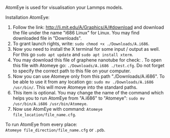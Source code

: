 AtomEye is used for visualisation your Lammps models.<br />

Installation AtomEye:<br />
1) Follow the link: http://li.mit.edu/A/Graphics/A/#download and download the file under the name "i686 Linux" for Linux. You may find downloaded file in "Downloads".
2) To grant launch rights, write: ``sudo chmod +x ./Downloads/A.i686``.
3) Now you need to install the X terminal for some input / output as well. For this go ``sudo apt update`` and ``sudo apt install xterm``.
4) You may download this file of graphene nanotube for check: . To open this file with Atomeye go: ``./Downloads/A.i686 ./test.cfg``. Do not forget to specify the correct path to this file on your computer.
5) Now you can use Atomeye only from this path "./Downloads/A.i686". To be able to use it from any location go: ``sudo mv ./Downloads/A.i686 /usr/bin/``. This will move Atomeye into the standard paths.
6) This item is optional. You may change the name of the command which helps you to run AtomEye from "A.i686" to "Atomeye": ``sudo mv /usr/bin/A.i686 /usr/bin/Atomeye``.
7) Now use AtomEye with command: ``Atomeye file_location/file_name.cfg``.

To run AtomEye from every place:<br />
``Atomeye file_direction/file_name.cfg`` or ``.pdb``.
